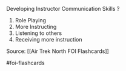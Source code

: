 Developing Instructor Communication Skills
?
1. Role Playing
2. More Instructing
3. Listening to others
4. Receiving more instruction
<!--SR:!2022-09-27,1,230-->

Source: [[Air Trek North FOI Flashcards]]

#foi-flashcards